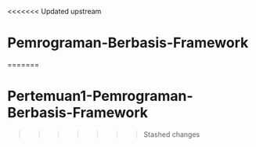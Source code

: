 <<<<<<< Updated upstream
# Pemrograman-Berbasis-Framework
=======
# Pertemuan1-Pemrograman-Berbasis-Framework
>>>>>>> Stashed changes
